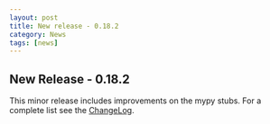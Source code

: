 ```yaml
---
layout: post
title: New release - 0.18.2
category: News
tags: [news]
---
```


## New Release - 0.18.2

This minor release includes improvements on the mypy stubs. For a complete
list see the [ChangeLog](https://github.com/NumCosmo/NumCosmo/blob/master/ChangeLog.md).



